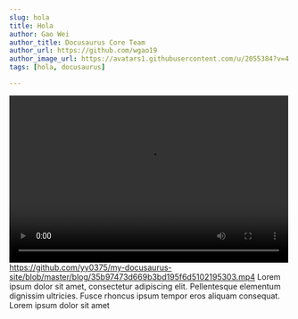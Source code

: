 ```yaml
---
slug: hola
title: Hola
author: Gao Wei
author_title: Docusaurus Core Team
author_url: https://github.com/wgao19
author_image_url: https://avatars1.githubusercontent.com/u/2055384?v=4
tags: [hola, docusaurus]

---
```

<video src="https://github.com/yy0375/my-docusaurus-site/blob/master/blog/35b97473d669b3bd195f6d5102195303.mp4" controls="controls" width="500" height="300">您的浏览器不支持播放该视频！</video>
https://github.com/yy0375/my-docusaurus-site/blob/master/blog/35b97473d669b3bd195f6d5102195303.mp4
Lorem ipsum dolor sit amet, consectetur adipiscing elit. Pellentesque elementum dignissim ultricies. Fusce rhoncus ipsum tempor eros aliquam consequat. Lorem ipsum dolor sit amet
